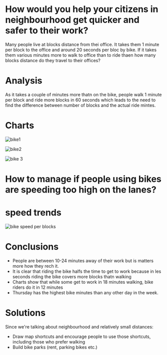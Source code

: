 # How would you help your citizens in neighbourhood get quicker and safer to their work?

Many people live at blocks distance from thei office. It takes them 1 minute per block to the office and around 20 seconds per bloc by bike.
If it takes them various minutes more to walk to office than to ride thaen how many blocks distance do they travel to their offices?

# Analysis 

As it takes a couple of minutes more thatn on the bike, people walk 1 minute per block and ride more blocks in 60 seconds 
which leads to the need to find the difference between number of blocks and the actual ride mintes. 

# Charts

![bike1](https://user-images.githubusercontent.com/47668423/105061878-4aa88480-5a7a-11eb-923e-4c4a7b911c93.png)

![bike2](https://user-images.githubusercontent.com/47668423/105061882-4aa88480-5a7a-11eb-8d31-36321ce50f67.png)

![bike 3](https://user-images.githubusercontent.com/47668423/105061873-49775780-5a7a-11eb-951d-54d7ade9fbf8.png)

# How to manage if people using bikes are speeding too high on the lanes?

# speed trends

![bike speed per blocks](https://user-images.githubusercontent.com/47668423/105329644-a76a8300-5bd1-11eb-85cd-fa2484cf9556.png)



# Conclusions 

* People are between 10-24 minutes away of their work but is matters more how they rech it. 
* It is clear that riding the bike halfs the time to get to work because in les seconds riding the bike covers more blocks thatn walking
* Charts show that while some get to work in 18 minutes walking, bike riders do it in 12 minutes 
* Thursday has the highest bike minutes than any other day in the week.

# Solutions

Since we're talking about neighbourhood and relatively small distances:
* Draw map shortcuts and encourage people to use those shortcuts, including those who prefer walking 
* Build bike parks (rent, parking bikes etc.)







